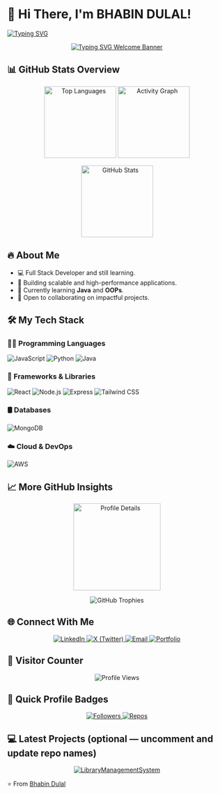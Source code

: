 # 💫 Hi There, I'm BHABIN DULAL! 

[![Typing SVG](https://readme-typing-svg.herokuapp.com?font=Fira+Code&weight=600&size=24&pause=1000&color=00F728&width=435&lines=Full+Stack+Developer;Tech+Enthusiast;Problem+Solver)](https://git.io/typing-svg)

<p align="center">
  <a href="https://github.com/DenverCoder1/readme-typing-svg">
    <img src="https://readme-typing-svg.herokuapp.com?font=Fira+Code&pause=1000&color=00F728&width=700&center=true&vCenter=true&lines=Welcome+to+my+GitHub+Profile!;Let's+build+something+amazing+together." alt="Typing SVG Welcome Banner" />
  </a>
</p>

## 📊 GitHub Stats Overview

<p align="center">
  <!-- Compact Language Stats -->
  <img alt="Top Languages" height="165" src="https://github-readme-stats.vercel.app/api/top-langs/?username=bhabinexpert&layout=compact&theme=radical&hide_border=true" />
  
  <!-- Activity Graph -->
  <img alt="Activity Graph" height="165" src="https://github-readme-activity-graph.vercel.app/graph?username=bhabinexpert&theme=react-dark&hide_border=true&area=true" />
</p>

<p align="center">
  <!-- Profile Stats -->
  <img alt="GitHub Stats" height="165" src="https://github-readme-stats.vercel.app/api?username=bhabinexpert&show_icons=true&theme=radical&hide_border=true&include_all_commits=true&count_private=true" />
  
  <!-- Streak Stats 
  <img alt="GitHub Streak" height="165" src="https://streak-stats.demolab.com?user=bhabinexpert&theme=radical&hide_border=true" />
  -->
</p>

## 🔥 About Me

- 💻 Full Stack Developer and still learning.
- 🚀 Building scalable and high-performance applications.
- 🌱 Currently learning **Java** and **OOPs**.
- 🤝 Open to collaborating on impactful projects.

## 🛠️ My Tech Stack

### 👨‍💻 Programming Languages
![JavaScript](https://img.shields.io/badge/-JavaScript-F7DF1E?style=flat-square&logo=javascript&logoColor=black)
![Python](https://img.shields.io/badge/-Python-3776AB?style=flat-square&logo=python&logoColor=white)
![Java](https://img.shields.io/badge/-Java-007396?style=flat-square&logo=java&logoColor=white)

### 🚀 Frameworks & Libraries
![React](https://img.shields.io/badge/-React-61DAFB?style=flat-square&logo=react&logoColor=black)
![Node.js](https://img.shields.io/badge/-Node.js-339933?style=flat-square&logo=node.js&logoColor=white)
![Express](https://img.shields.io/badge/-Express-000000?style=flat-square&logo=express&logoColor=white)
![Tailwind CSS](https://img.shields.io/badge/Tailwind%20CSS-0F172A?style=for-the-badge&logo=tailwindcss&logoColor=06B6D4)
<!-- ![Spring](https://img.shields.io/badge/-Spring-6DB33F?style=flat-square&logo=spring&logoColor=white) -->


### 🛢 Databases
![MongoDB](https://img.shields.io/badge/-MongoDB-47A248?style=flat-square&logo=mongodb&logoColor=white)

### ☁️ Cloud & DevOps
![AWS](https://img.shields.io/badge/-AWS-232F3E?style=flat-square&logo=amazon-aws&logoColor=white)

## 📈 More GitHub Insights

<p align="center">
  <!-- Profile Details Summary -->
  <img alt="Profile Details" height="200" src="https://github-profile-summary-cards.vercel.app/api/cards/profile-details?username=bhabinexpert&theme=radical" />
</p>

<p align="center">
  <!-- Trophies -->
  <img alt="GitHub Trophies" src="https://github-profile-trophy.vercel.app/?username=bhabinexpert&theme=radical&no-frame=true&no-bg=true&row=1&column=7" />
</p>

## 🌐 Connect With Me

<p align="center">
  <a href="https://linkedin.com/in/bhabindulal" target="_blank" rel="noreferrer">
    <img src="https://img.shields.io/badge/-LinkedIn-0077B5?style=for-the-badge&logo=linkedin&logoColor=white" alt="LinkedIn"/>
  </a>
  <a href="https://twitter.com/#" target="_blank" rel="noreferrer">
    <img src="https://img.shields.io/badge/-X%20(Twitter)-111111?style=for-the-badge&logo=x&logoColor=white" alt="X (Twitter)"/>
  </a>
  <a href="mailto:bhabindulal46@example.com" target="_blank" rel="noreferrer">
    <img src="https://img.shields.io/badge/-Email-D14836?style=for-the-badge&logo=gmail&logoColor=white" alt="Email"/>
  </a>
  <a href="https://bhabindulal.com.np" target="_blank" rel="noreferrer">
    <img src="https://img.shields.io/badge/-Portfolio-3423A6?style=for-the-badge&logo=google-chrome&logoColor=white" alt="Portfolio"/>
  </a>
</p>

## 🎯 Visitor Counter

<p align="center">
  <img alt="Profile Views" src="https://komarev.com/ghpvc/?username=bhabinexpert&label=Profile%20views&color=0e75b6&style=flat" />
</p>

## 🔖 Quick Profile Badges

<div align="center">
  <a href="https://github.com/bhabinexpert" title="GitHub Followers">
    <img alt="Followers" src="https://img.shields.io/github/followers/bhabinexpert?label=Follow%20Me&style=for-the-badge&color=00f728">
  </a>
  <a href="https://github.com/bhabinexpert?tab=repositories" title="Public Repositories">
    <img alt="Repos" src="https://img.shields.io/badge/Public%20Repos-—-blue?style=for-the-badge&color=0ea5e9">
  </a>
</div>


## 💻 Latest Projects (optional — uncomment and update repo names)
<p align="center">
  <a href="https://github.com/bhabinexpert/LibraryManagementSystem">
    <img alt="LibraryManagementSystem" src="https://github-readme-stats.vercel.app/api/pin/?username=bhabinexpert&repo=LibraryManagementSystem&theme=radical&hide_border=true" />
  </a>
</p>

⭐️ From [Bhabin Dulal](https://github.com/bhabinexpert)
